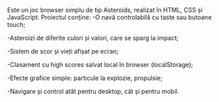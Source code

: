 Este un joc browser simplu de tip Asteroids, realizat în HTML, CSS și JavaScript. Proiectul conține:
-O navă controlabilă cu taste sau butoane touch;

-Asteroizi de diferite culori și valori, care se sparg la impact;

-Sistem de scor și vieți afișat pe ecran;

-Clasament cu high scores salvat local în browser (localStorage);

-Efecte grafice simple: particule la explozie, propulsie;

-Navigare și control atât pentru desktop, cât și pentru mobil.
